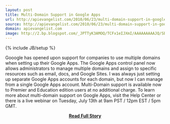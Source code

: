 ```yaml
---
layout: post
title: Multi-Domain Support in Google Apps
url: http://apievangelist.com/2010/06/23/multi-domain-support-in-google-apps/
source: http://apievangelist.com/2010/06/23/multi-domain-support-in-google-apps/
domain: apievangelist.com
image: http://2.bp.blogspot.com/_JPTTyK3AMOQ/TCFx1eIJXmI/AAAAAAAAAJQ/SB-QTcN-mDk/Picture+9.png
---
```

{% include JB/setup %}<p>Gooogle has opened upon support for companies to use multiple domains when setting up their Google Apps. The Google Apps control panel now allows administrators to manage multiple domains and assign to specific resources such as email, docs, and Google Sites.
I was always just setting up separate Google Apps accounts for each domain, but now I can manage from a single Google Apps account.
Multi-Domain support is available now to Premier and Education edition users at  no additional charge. To learn more about multi-domain support on Google  Apps, visit the Help  Center or there is a live  webinar on Tuesday, July 13th at 9am PST / 12pm EST / 5pm GMT.</p>
<center><p><a href="http://apievangelist.com/2010/06/23/multi-domain-support-in-google-apps/" style='padding:25px; font-sze:18px; font-weight: bold;'>Read Full Story</a></p></center>
